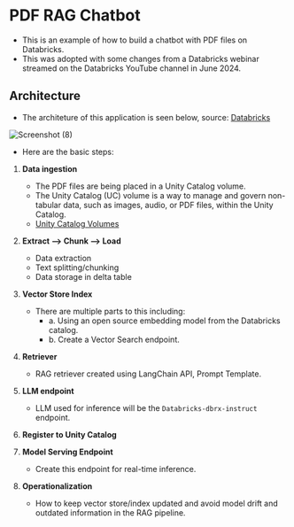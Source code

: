 # PDF RAG Chatbot 
* This is an example of how to build a chatbot with PDF files on Databricks.
* This was adopted with some changes from a Databricks webinar streamed on the Databricks YouTube channel in June 2024.


## Architecture
* The architeture of this application is seen below, source: [Databricks](https://www.youtube.com/watch?v=p4qpIgj5Zjg)

![Screenshot (8)](https://github.com/user-attachments/assets/c31e72c1-3f88-4210-958a-fc3e12558f90)



* Here are the basic steps:

1. **Data ingestion**
   * The PDF files are being placed in a Unity Catalog volume.
   * The Unity Catalog (UC) volume is a way to manage and govern non-tabular data, such as images, audio, or PDF files, within the Unity Catalog.
   * [Unity Catalog Volumes](https://docs.databricks.com/aws/en/volumes)
  

2. **Extract --> Chunk --> Load**
   * Data extraction
   * Text splitting/chunking
   * Data storage in delta table

3. **Vector Store Index**
   * There are multiple parts to this including:
     * a. Using an open source embedding model from the Databricks catalog.
     * b. Create a Vector Search endpoint.
    
4. **Retriever**
   * RAG retriever created using LangChain API, Prompt Template.

5. **LLM endpoint**
   * LLM used for inference will be the `Databricks-dbrx-instruct` endpoint.
  
6. **Register to Unity Catalog**

7. **Model Serving Endpoint**
   * Create this endpoint for real-time inference.
  
8. **Operationalization**
   * How to keep vector store/index updated and avoid model drift and outdated information in the RAG pipeline. 
